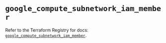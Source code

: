 # `google_compute_subnetwork_iam_member`

Refer to the Terraform Registry for docs: [`google_compute_subnetwork_iam_member`](https://registry.terraform.io/providers/hashicorp/google/5.36.0/docs/resources/compute_subnetwork_iam_member).
